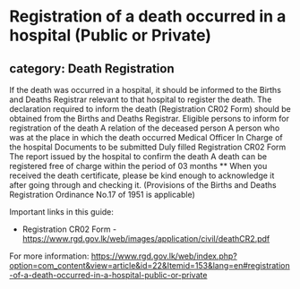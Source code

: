 # Registration of a death occurred in a hospital (Public or Private)
## category: Death Registration

If the death was occurred in a hospital, it should be informed to the Births and Deaths Registrar relevant to that hospital to register the death.
The declaration required to inform the death (Registration CR02 Form) should be obtained from the Births and Deaths Registrar.
Eligible persons to inform for registration of the death 
A relation of the deceased person
A person who was at the place in which the death occurred
Medical Officer In Charge of the hospital
Documents to be submitted
Duly filled Registration CR02 Form
The report issued by the hospital to confirm the death
A death can be registered free of charge within the period of 03 months
** When you received the death certificate, please be kind enough to acknowledge it after going through and checking it.
(Provisions of the Births and Deaths Registration Ordinance No.17 of 1951 is applicable)

Important links in this guide:
- Registration CR02 Form - https://www.rgd.gov.lk/web/images/application/civil/deathCR2.pdf


For more information: https://www.rgd.gov.lk/web/index.php?option=com_content&view=article&id=22&Itemid=153&lang=en#registration-of-a-death-occurred-in-a-hospital-public-or-private
